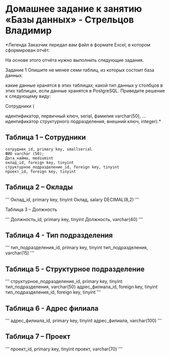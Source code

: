 # Домашнее задание к занятию «Базы данных» - Стрельцов Владимир

*Легенда
Заказчик передал вам файл в формате Excel, в котором сформирован отчёт.

На основе этого отчёта нужно выполнить следующие задания.

Задание 1
Опишите не менее семи таблиц, из которых состоит база данных:

какие данные хранятся в этих таблицах;
какой тип данных у столбцов в этих таблицах, если данные хранятся в PostgreSQL.
Приведите решение к следующему виду:

Сотрудники (

идентификатор, первичный ключ, serial,
фамилия varchar(50),
...
идентификатор структурного подразделения, внешний ключ, integer).*


## Таблица  1 – Сотрудники

```
сотрудник_id, primary key, smallserial
ФИО varchar (50);
Дата_найма, mediumint
оклад_id, foreign key, tinyint
структурное_подразделение_id, foreign key, tinyint
проект_id, foreign key, tinyint
```

## Таблица 2 – Оклады

'''
Оклад_id, primary key, tinyint
Оклад, salary DECIMAL(8,2)
'''

Таблица 3 – Должность

'''
Должность_id, primary key, tinyint
Должность, varchar(40)
'''

## Таблица  4 - Тип подразделения

'''
тип_подразделения_id, primary key, tinyint
тип_подразделения, varchar(15)
'''

## Таблица 5 - Структурное подразделение

'''
структурное_подразделение_id, primary key, tinyint
тип_подразделения, varchar(50)
адрес_филиала_id, foreign key, tinyint 
тип_подразделения_id, foreign key, tinyint
'''

## Таблица 6 - Адрес филиала

'''
адрес_филиала_id, primary key, tinyint
адрес_филиала, varchar(100)
'''

## Таблица 7 – Проект

'''
проект_id, primary key, tinyint
проект, varchar(70)
'''


